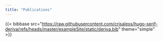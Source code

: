 ```yaml
---
title: "Publications"
---
```


{{< bibbase src="https://raw.githubusercontent.com/crisaless/hugo-serif-deriva/refs/heads/master/exampleSite/static/deriva.bib" theme="simple" >}}
